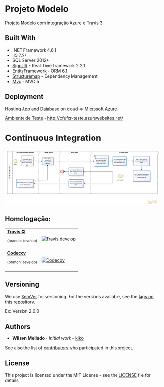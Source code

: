 # Projeto Modelo

Projeto Modelo com integração Azure e Travis
3
## Built With

* .NET Framework 4.6.1
* IIS 7.5+
* SQL Server 2012+
* [SignalR](https://github.com/aspnet/SignalR/) - Real Time framework 2.2.1
* [EntityFramework](https://github.com/aspnet/EntityFramework/) - ORM 6.1
* [Structuremap](https://github.com/structuremap/structuremap/) - Dependency Management
* [Mvc](https://github.com/aspnet/Mvc/) - MVC 5

## Deployment

Hosting App and Database on cloud => [Microsoft Azure](https://portal.azure.com/).

[Ambiente de Teste](http://cfufor-teste.azurewebsites.net/) - http://cfufor-teste.azurewebsites.net/

# Continuous Integration

![Alt text](Continuous.Integration.MF.png?raw=true "CI Flow")

## Homologação:
<table>
  <tr>
    <td>
      <a href="https://travis-ci.org/"><strong>Travis CI</strong></a><p><sup>(branch: develop)</sup></p>
    </td>
    <td>
    <a href="https://travis-ci.com/wmkDev/CiSampleNet46">    
      <img src="https://travis-ci.com/wmkDev/CiSampleNet46.svg?token=DU6rCTpvc6QuqpgHb6S9&branch=develop" alt="Travis develop">    
      </a>
    </td>
  </tr>
  <tr>
    <td>
      <a href="https://codecov.io/"><strong>Codecov</strong></a><p><sup>(branch: develop)</sup></p>
    </td>
    <td>
      <a href="https://codecov.io/gh/wmkDev/CiSampleNet46">
        <img src="https://codecov.io/gh/wmkDev/CiSampleNet46/branch/develop/graph/badge.svg?token=XtftekJqkM" alt="Codecov" />
      </a>
    </td>
  </tr>
</table>


## Versioning

We use [SemVer](http://semver.org/) for versioning. For the versions available, see the [tags on this repository](https://github.com/wmkDev/CiSampleNet46/tags). 

Ex: Version 2.0.0

## Authors

* **Wilson Mellado** - *Initial work* - [kiko](https://github.com/wmkDev)

See also the list of [contributors](https://github.com/wmkDev/CiSampleNet46/contributors) who participated in this project.

## License

This project is licensed under the MIT License - see the [LICENSE](LICENSE) file for details
